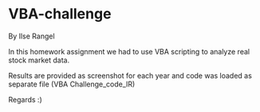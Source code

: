# VBA-challenge
By Ilse Rangel


In this homework assignment we had to use VBA scripting to analyze real stock market data. 

Results are provided as screenshot for each year and code was loaded as separate file (VBA Challenge_code_IR)

Regards :)
